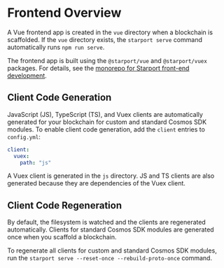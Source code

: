 # Frontend Overview

A Vue frontend app is created in the `vue` directory when a blockchain is scaffolded. If the `vue` directory exists, the `starport serve` command automatically runs `npm run serve`.

The frontend app is built using the `@starport/vue` and `@starport/vuex` packages. For details, see the [monorepo for Starport front-end development](https://github.com/tendermint/vue).

## Client Code Generation

JavaScript (JS), TypeScript (TS), and Vuex clients are automatically generated for your blockchain for custom and standard Cosmos SDK modules. To enable client code generation, add the `client` entries to `config.yml`:

```yaml
client:
  vuex:
    path: "js"
```

A Vuex client is generated in the `js` directory. JS and TS clients are also generated because they are dependencies of the Vuex client.

## Client Code Regeneration

By default, the filesystem is watched and the clients are regenerated automatically. Clients for standard Cosmos SDK modules are generated once when you scaffold a blockchain.

To regenerate all clients for custom and standard Cosmos SDK modules, run the `starport serve --reset-once --rebuild-proto-once` command.

